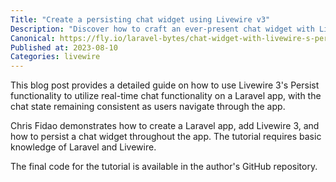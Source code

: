 ```yaml
---
Title: "Create a persisting chat widget using Livewire v3"
Description: "Discover how to craft an ever-present chat widget with Livewire v3's persistence features in Laravel - step-by-step guide included."
Canonical: https://fly.io/laravel-bytes/chat-widget-with-livewire-s-persist/
Published at: 2023-08-10
Categories: livewire
---
```


This blog post provides a detailed guide on how to use Livewire 3's Persist functionality to utilize real-time chat functionality on a Laravel app, with the chat state remaining consistent as users navigate through the app.

Chris Fidao demonstrates how to create a Laravel app, add Livewire 3, and how to persist a chat widget throughout the app. The tutorial requires basic knowledge of Laravel and Livewire.

The final code for the tutorial is available in the author's GitHub repository.
